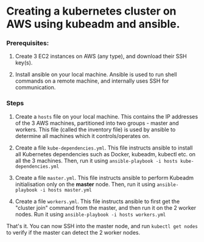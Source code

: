 
# Creating a kubernetes cluster on AWS using kubeadm and ansible.

### Prerequisites:

1. Create 3 EC2 instances on AWS (any type), and download their SSH key(s).

2. Install ansible on your local machine. Ansible is used to run shell commands on a remote machine, and internally uses SSH for communication.



### Steps
1. Create a ```hosts``` file on your local machine. This contains the IP addresses of the 3 AWS machines, partitioned into two groups - master and workers. This file (called the inventory file) is used by ansible to determine all machines which it controls/operates on.

2. Create a file ```kube-dependencies.yml```. This file instructs ansible to install all Kubernetes dependencies such as Docker, kubeadm, kubectl etc. on all the 3 machines. Then, run it using 
```ansible-playbook -i hosts kube-dependencies.yml```

3. Create a file ```master.yml```. This file instructs ansible to perform Kubeadm initialisation only on the **master** node. Then, run it using 
```ansible-playbook -i hosts master.yml```

4. Create a file ```workers.yml```. This file instructs ansible to first get the "cluster join" command from the master, and then run it on the 2 worker nodes. Run it using 
```ansible-playbook -i hosts workers.yml```

That's it. You can now SSH into the master node, and run ```kubectl get nodes``` to verify if the master can detect the 2 worker nodes.
